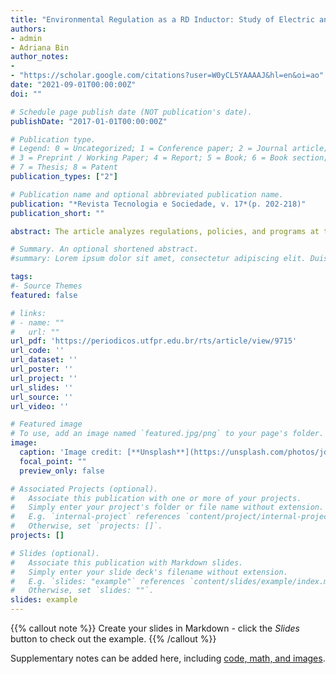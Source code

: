 ```yaml
---
title: "Environmental Regulation as a RD Inductor: Study of Electric and Piped Gas Sector in Brazil"
authors:
- admin
- Adriana Bin
author_notes:
- 
- "https://scholar.google.com/citations?user=W0yCL5YAAAAJ&hl=en&oi=ao"
date: "2021-09-01T00:00:00Z"
doi: ""

# Schedule page publish date (NOT publication's date).
publishDate: "2017-01-01T00:00:00Z"

# Publication type.
# Legend: 0 = Uncategorized; 1 = Conference paper; 2 = Journal article;
# 3 = Preprint / Working Paper; 4 = Report; 5 = Book; 6 = Book section;
# 7 = Thesis; 8 = Patent
publication_types: ["2"]

# Publication name and optional abbreviated publication name.
publication: "*Revista Tecnologia e Sociedade, v. 17*(p. 202‑218)"
publication_short: ""

abstract: The article analyzes regulations, policies, and programs at the national and sub-national levels, as well as private initiatives that support research and innovation in the Brazilian sanitation sector. This research was constructed through document analysis and the application of analytical frameworks in laws, ordinances, and public calls for proposals, distinguishing the different natures of these initiatives. The results demonstrate a predominance of technology-push policies in the sector that suffer from instability in the sources of financing at the federal level. At the same time, it is possible to verify the growth, at the regional level, of initiatives from companies and associations, which aim to encourage startups. During the research, it was verified that, despite the national state withdrawing and diminishing its efforts to actively promote the development of research and innovation in Brazilian sanitation, it still constitutes a central actor to foster it. Given this scenario, new strategies are necessary to promote research and innovation in Brazilian sanitation and the inclusion of new players in the sector, such as startups. 

# Summary. An optional shortened abstract.
#summary: Lorem ipsum dolor sit amet, consectetur adipiscing elit. Duis posuere tellus ac convallis placerat. Proin tincidunt magna sed ex sollicitudin condimentum.

tags:
#- Source Themes
featured: false

# links:
# - name: ""
#   url: ""
url_pdf: 'https://periodicos.utfpr.edu.br/rts/article/view/9715'
url_code: ''
url_dataset: ''
url_poster: ''
url_project: ''
url_slides: ''
url_source: ''
url_video: ''

# Featured image
# To use, add an image named `featured.jpg/png` to your page's folder. 
image:
  caption: 'Image credit: [**Unsplash**](https://unsplash.com/photos/jdD8gXaTZsc)'
  focal_point: ""
  preview_only: false

# Associated Projects (optional).
#   Associate this publication with one or more of your projects.
#   Simply enter your project's folder or file name without extension.
#   E.g. `internal-project` references `content/project/internal-project/index.md`.
#   Otherwise, set `projects: []`.
projects: []

# Slides (optional).
#   Associate this publication with Markdown slides.
#   Simply enter your slide deck's filename without extension.
#   E.g. `slides: "example"` references `content/slides/example/index.md`.
#   Otherwise, set `slides: ""`.
slides: example
---
```


{{% callout note %}}
Create your slides in Markdown - click the *Slides* button to check out the example.
{{% /callout %}}

Supplementary notes can be added here, including [code, math, and images](https://wowchemy.com/docs/writing-markdown-latex/).

